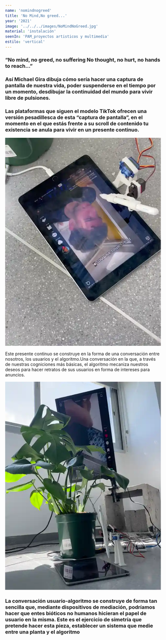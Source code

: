 ```yaml
---
name: 'nomindnogreed' 
title: 'No Mind,No greed...'
year: '2021'
image: '../../../images/NoMindNoGreed.jpg'
material: 'instalación'
seenIn: 'PAM_proyectos artisticos y multimedia'
estilo: 'vertical'
---
```

<h3>“No mind, no greed, no suffering No thought, no hurt, no hands to reach…”<h3>

Así Michael Gira dibuja cómo sería hacer una captura de pantalla de nuestra vida, poder suspenderse en el tiempo por un momento, desdibujar la continuidad del mundo para vivir libre de pulsiones. 

<h3>Las plataformas que siguen el modelo TikTok ofrecen una versión pesadillesca de esta “captura de pantalla”, en el momento en el que estás frente a su scroll de contenido tu existencia se anula para vivir en un presente continuo.</h3>

![Detalle de no mind no greed no thought no hands to reach](../../../../public/images/prueba2.webp)

Este presente continuo se construye en la forma de una conversación entre nosotros, los usuarios y el algoritmo.Una conversación en la que, a través de nuestras cogniciones más básicas, el algoritmo mecaniza nuestros deseos para hacer retratos de sus usuarios en forma de intereses para anuncios. 

![No mind No greed No hands to Reach](../../../../public/images/try.webp)

<h3>La conversación usuario-algoritmo se construye de forma tan sencilla que, mediante dispositivos de mediación, podríamos hacer que entes bióticos no humanos hicieran el papel de usuario en la misma. Este es el ejercicio de simetría que pretende hacer esta pieza, establecer un sistema que medie entre una planta y el algoritmo </h3>
